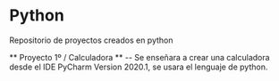 # Python
Repositorio de proyectos creados en python

** Proyecto 1º / Calculadora **
 -- Se enseñara a crear una calculadora desde el IDE PyCharm Version 2020.1, se usara el lenguaje de python.
